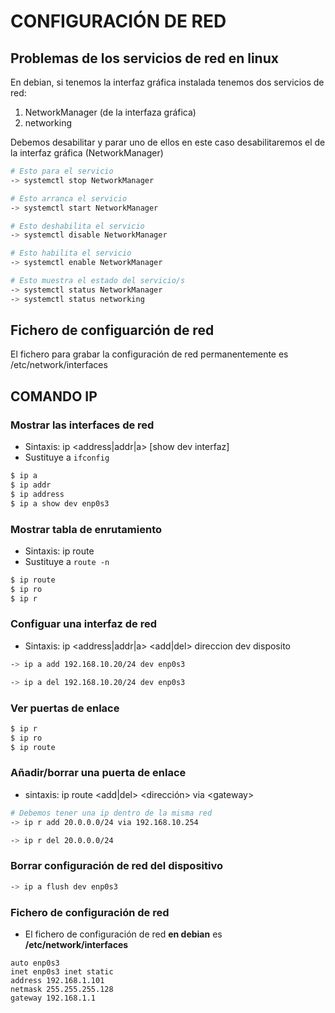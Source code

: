 # CONFIGURACIÓN DE RED


## Problemas de los servicios de red en linux

En debian, si tenemos la interfaz gráfica instalada tenemos dos servicios de red:

  1. NetworkManager (de la interfaza gráfica)
  2. networking

Debemos desabilitar y parar uno de ellos en este caso desabilitaremos el de la interfaz gráfica (NetworkManager)

```bash
# Esto para el servicio
-> systemctl stop NetworkManager
```

```bash
# Esto arranca el servicio
-> systemctl start NetworkManager
```

```bash
# Esto deshabilita el servicio
-> systemctl disable NetworkManager
```

```bash
# Esto habilita el servicio
-> systemctl enable NetworkManager
```

```sh
# Esto muestra el estado del servicio/s
-> systemctl status NetworkManager
-> systemctl status networking
```

## Fichero de configuarción de red

El fichero para grabar la configuración de red permanentemente es /etc/network/interfaces

## COMANDO IP

### Mostrar las interfaces de red

- Sintaxis: ip \<address|addr|a\> [show dev interfaz]
- Sustituye a `ifconfig`

```bash
$ ip a
$ ip addr
$ ip address
$ ip a show dev enp0s3
```

### Mostrar tabla de enrutamiento

- Sintaxis: ip route 
- Sustituye a `route -n`

```bash
$ ip route
$ ip ro
$ ip r
```

### Configuar una interfaz de red

- Sintaxis: ip \<address|addr|a\> \<add|del> direccion dev disposito

```bash
-> ip a add 192.168.10.20/24 dev enp0s3
```

```bash
-> ip a del 192.168.10.20/24 dev enp0s3
```

### Ver puertas de enlace

```bash
$ ip r
$ ip ro
$ ip route
```

### Añadir/borrar una puerta de enlace
- sintaxis: ip route \<add|del\> \<dirección\> via \<gateway\> 
```bash
# Debemos tener una ip dentro de la misma red
-> ip r add 20.0.0.0/24 via 192.168.10.254
```

```bash
-> ip r del 20.0.0.0/24
```

### Borrar configuración de red del dispositivo

```bash
-> ip a flush dev enp0s3
```

### Fichero de configuración de red

- El fichero de configuración de red **en debian** es **/etc/network/interfaces**

```
auto enp0s3
inet enp0s3 inet static
address 192.168.1.101
netmask 255.255.255.128
gateway 192.168.1.1
```